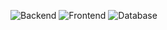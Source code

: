 ![Backend](https://img.shields.io/badge/Backend-Java%20Spring%20Boot-blue?style=for-the-badge)
![Frontend](https://img.shields.io/badge/Frontend-React.js-61DAFB?style=for-the-badge)
![Database](https://img.shields.io/badge/Database-MySQL-orange?style=for-the-badge)
